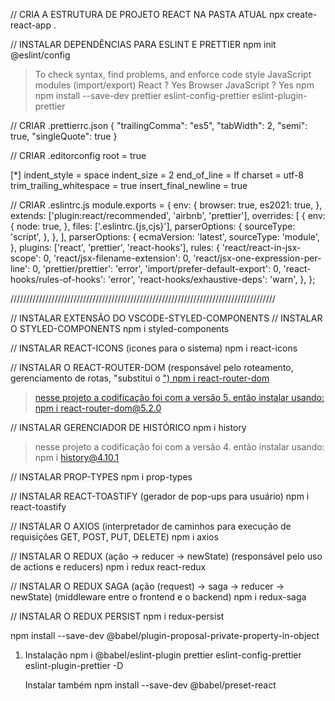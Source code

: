 // CRIA A ESTRUTURA DE PROJETO REACT NA PASTA ATUAL
npx create-react-app .

// INSTALAR DEPENDÊNCIAS PARA ESLINT E PRETTIER
npm init @eslint/config
  > To check syntax, find problems, and enforce code style
  > JavaScript modules (import/export)
  > React
  ? Yes
  > Browser
  > JavaScript
  ? Yes
  > npm
npm install --save-dev prettier eslint-config-prettier eslint-plugin-prettier

// CRIAR .prettierrc.json
  {
      "trailingComma": "es5",
      "tabWidth": 2,
      "semi": true,
      "singleQuote": true
  }

// CRIAR .editorconfig
  root = true

  [*]
  indent_style = space
  indent_size = 2
  end_of_line = lf
  charset = utf-8
  trim_trailing_whitespace = true
  insert_final_newline = true

// CRIAR .eslintrc.js
  module.exports = {
    env: {
      browser: true,
      es2021: true,
    },
    extends: ['plugin:react/recommended', 'airbnb', 'prettier'],
    overrides: [
      {
        env: {
          node: true,
        },
        files: ['.eslintrc.{js,cjs}'],
        parserOptions: {
          sourceType: 'script',
        },
      },
    ],
    parserOptions: {
      ecmaVersion: 'latest',
      sourceType: 'module',
    },
    plugins: ['react', 'prettier', 'react-hooks'],
    rules: {
      'react/react-in-jsx-scope': 0,
      'react/jsx-filename-extension': 0,
      'react/jsx-one-expression-per-line': 0,
      'prettier/prettier': 'error',
      'import/prefer-default-export': 0,
      'react-hooks/rules-of-hooks': 'error',
      'react-hooks/exhaustive-deps': 'warn',
    },
  };

////////////////////////////////////////////////////////////////////////////////////

// INSTALAR EXTENSÃO DO VSCODE-STYLED-COMPONENTS
// INSTALAR O STYLED-COMPONENTS
npm i styled-components

// INSTALAR REACT-ICONS (icones para o sistema)
npm i react-icons

// INSTALAR O REACT-ROUTER-DOM (responsável pelo roteamento, gerenciamento de rotas, "substitui o <a href>")
npm i react-router-dom
> nesse projeto a codificação foi com a versão 5. então instalar usando:
npm i react-router-dom@5.2.0

// INSTALAR GERENCIADOR DE HISTÓRICO
npm i history
> nesse projeto a codificação foi com a versão 4. então instalar usando:
npm i history@4.10.1

// INSTALAR PROP-TYPES
npm i prop-types

// INSTALAR REACT-TOASTIFY (gerador de pop-ups para usuário)
npm i react-toastify

// INSTALAR O AXIOS (interpretador de caminhos para execução de requisições GET, POST, PUT, DELETE)
npm i axios

// INSTALAR O REDUX (ação -> reducer -> newState) (responsável pelo uso de actions e reducers)
npm i redux react-redux

// INSTALAR O REDUX SAGA (ação (request) -> saga -> reducer -> newState) (middleware entre o frontend e o backend)
npm i redux-saga

// INSTALAR O REDUX PERSIST
npm i redux-persist



npm install --save-dev @babel/plugin-proposal-private-property-in-object

1. Instalação
    npm i @babel/eslint-plugin prettier eslint-config-prettier eslint-plugin-prettier -D

    Instalar também
    npm install --save-dev @babel/preset-react




